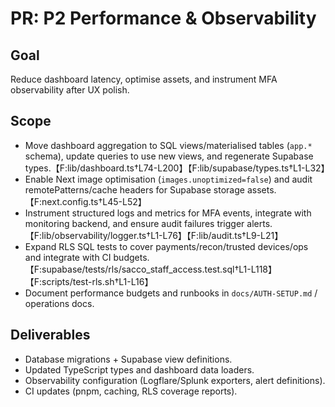 # PR: P2 Performance & Observability

## Goal
Reduce dashboard latency, optimise assets, and instrument MFA observability after UX polish.

## Scope
- Move dashboard aggregation to SQL views/materialised tables (`app.*` schema), update queries to use new views, and regenerate Supabase types.【F:lib/dashboard.ts†L74-L200】【F:lib/supabase/types.ts†L1-L32】
- Enable Next image optimisation (`images.unoptimized=false`) and audit remotePatterns/cache headers for Supabase storage assets.【F:next.config.ts†L45-L52】
- Instrument structured logs and metrics for MFA events, integrate with monitoring backend, and ensure audit failures trigger alerts.【F:lib/observability/logger.ts†L1-L76】【F:lib/audit.ts†L9-L21】
- Expand RLS SQL tests to cover payments/recon/trusted devices/ops and integrate with CI budgets.【F:supabase/tests/rls/sacco_staff_access.test.sql†L1-L118】【F:scripts/test-rls.sh†L1-L16】
- Document performance budgets and runbooks in `docs/AUTH-SETUP.md` / operations docs.

## Deliverables
- Database migrations + Supabase view definitions.
- Updated TypeScript types and dashboard data loaders.
- Observability configuration (Logflare/Splunk exporters, alert definitions).
- CI updates (pnpm, caching, RLS coverage reports).
